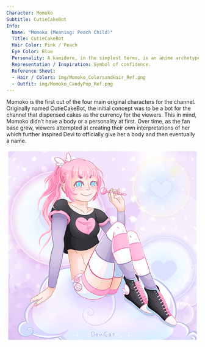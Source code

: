 ```yaml
---
Character: Momoko
Subtitle: CutieCakeBot
Info:
  Name: "Momoko (Meaning: Peach Child)"
  Title: CutieCakeBot
  Hair Color: Pink / Peach
  Eye Color: Blue
  Personality: A kamidere, in the simplest terms, is an anime archetype for characters with a god complex.
  Representation / Inspiration: Symbol of confidence.
  Reference Sheet:
  - Hair / Colors: img/Momoko_ColorsandHair_Ref.png
  - Outfit: img/Momoko_CandyPop_Ref.png
---
```


Momoko is the first out of the four main original characters for the channel.
Originally named CutieCakeBot, the initial concept was to be a bot for the
channel that dispensed cakes as the currency for the viewers. This in mind,
Momoko didn’t have a body or a personality at first. Over time, as the fan base
grew, viewers attempted at creating their own interpretations of her which
further inspired Devi to officially give her a body and then eventually a name.


![Candy Pop CCB 2019](img/CandyPopCCB2019.png)


